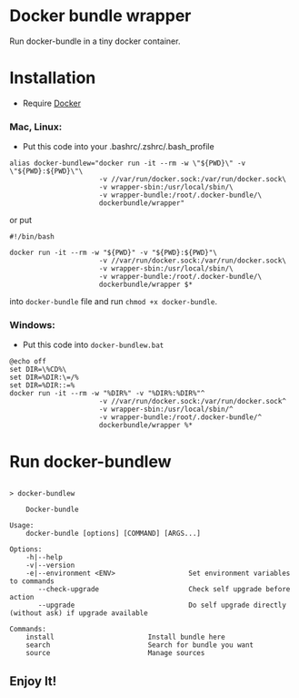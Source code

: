 # Docker bundle wrapper

Run docker-bundle in a tiny docker container.	

# Installation


* Require [Docker](https://docs.docker.com/install/)

###  Mac, Linux:

* Put this code into your .bashrc/.zshrc/.bash_profile
```
alias docker-bundlew="docker run -it --rm -w \"${PWD}\" -v \"${PWD}:${PWD}\"\
                      -v //var/run/docker.sock:/var/run/docker.sock\
                      -v wrapper-sbin:/usr/local/sbin/\
                      -v wrapper-bundle:/root/.docker-bundle/\
                      dockerbundle/wrapper"
```
or put
```
#!/bin/bash

docker run -it --rm -w "${PWD}" -v "${PWD}:${PWD}"\
                      -v //var/run/docker.sock:/var/run/docker.sock\
                      -v wrapper-sbin:/usr/local/sbin/\
                      -v wrapper-bundle:/root/.docker-bundle/\
                      dockerbundle/wrapper $*
```
into `docker-bundle` file and run `chmod +x docker-bundle`.

###  Windows:
* Put this code into `docker-bundlew.bat`
```
@echo off
set DIR=\%CD%\
set DIR=%DIR:\=/%
set DIR=%DIR::=%
docker run -it --rm -w "%DIR%" -v "%DIR%:%DIR%"^
                      -v //var/run/docker.sock:/var/run/docker.sock^
                      -v wrapper-sbin:/usr/local/sbin/^
                      -v wrapper-bundle:/root/.docker-bundle/^
                      dockerbundle/wrapper %*
```

#  Run docker-bundlew
```

> docker-bundlew

    Docker-bundle

Usage:
    docker-bundle [options] [COMMAND] [ARGS...]

Options:
    -h|--help
    -v|--version
    -e|--environment <ENV>                  Set environment variables to commands
       --check-upgrade                      Check self upgrade before action
       --upgrade                            Do self upgrade directly (without ask) if upgrade available

Commands:
    install                       Install bundle here
    search                        Search for bundle you want
    source                        Manage sources
```

## Enjoy It!
